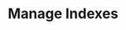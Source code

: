 ---
title: Manage Indexes
excerpt: Creating, releasing, and dropping indexes
category: 642e25b85291100124b05ef4
---